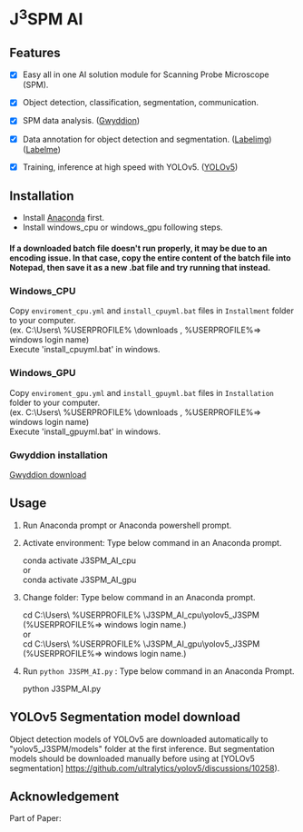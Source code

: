 # J<sup>3</sup>SPM AI

## Features

- [x] Easy all in one AI solution module for Scanning Probe Microscope (SPM).
- [x] Object detection, classification, segmentation, communication.
- [x] SPM data analysis. ([Gwyddion](https://gwyddion.net))
- [x] Data annotation for object detection and segmentation. ([Labelimg](https://github.com/HumanSignal/labelImg)) ([Labelme](https://github.com/labelmeai/labelme))
- [x] Training, inference at high speed with YOLOv5. ([YOLOv5](https://github.com/ultralytics/yolov5))


## Installation

- Install [Anaconda](https://www.anaconda.com/download/success) first.
- Install windows_cpu or windows_gpu following steps.

#### If a downloaded batch file doesn't run properly, it may be due to an encoding issue. In that case, copy the entire content of the batch file into Notepad, then save it as a new .bat file and try running that instead.

### Windows_CPU

Copy `enviroment_cpu.yml` and `install_cpuyml.bat` files in `Installment` folder to your computer.  
(ex. C:\Users\ %USERPROFILE% \downloads , %USERPROFILE%=> windows login name)  
Execute 'install_cpuyml.bat' in windows.


### Windows_GPU

Copy `enviroment_gpu.yml` and `install_gpuyml.bat` files in `Installation` folder to your computer.  
(ex. C:\Users\ %USERPROFILE% \downloads , %USERPROFILE%=> windows login name)  
Execute 'install_gpuyml.bat' in windows.

### Gwyddion installation

[Gwyddion download](http://gwyddion.net/download.php)

## Usage
1. Run Anaconda prompt or Anaconda powershell prompt.
2. Activate environment: Type below command in an Anaconda prompt.  
        
    conda activate J3SPM_AI_cpu  
    or  
    conda activate J3SPM_AI_gpu
3. Change folder:   Type below command in an Anaconda prompt.
   
   cd C:\Users\ %USERPROFILE% \J3SPM_AI_cpu\yolov5_J3SPM   (%USERPROFILE%=> windows login name.)  
   or  
   cd C:\Users\ %USERPROFILE% \J3SPM_AI_gpu\yolov5_J3SPM   (%USERPROFILE%=> windows login name.)  
    
4. Run `python J3SPM_AI.py` : Type below command in an Anaconda Prompt.
   
    python J3SPM_AI.py

## YOLOv5 Segmentation model download 
Object detection models of YOLOv5 are downloaded automatically to "yolov5_J3SPM/models" folder at the first inference.
But segmentation models should be downloaded manually before using at [YOLOv5 segmentation] https://github.com/ultralytics/yolov5/discussions/10258).

## Acknowledgement

Part of Paper: 
